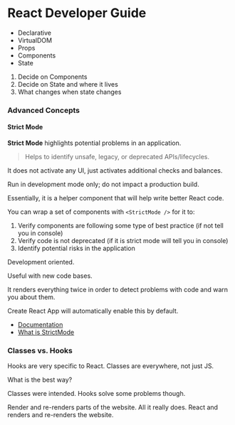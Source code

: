 React Developer Guide
=====================

 * Declarative
 * VirtualDOM
 * Props
 * Components
 * State

 1. Decide on Components
 2. Decide on State and where it lives
 3. What changes when state changes

### Advanced Concepts

#### Strict Mode

**Strict Mode** highlights potential problems in an application.

> Helps to identify unsafe, legacy, or deprecated APIs/lifecycles.

It does not activate any UI, just activates additional checks and balances.

Run in development mode only; do not impact a production build.

Essentially, it is a helper component that will help write better React code.

You can wrap a set of components with `<StrictMode />` for it to:

 1. Verify components are following some type of best practice (if not tell you in console)
 2. Verify code is not deprecated (if it is strict mode will tell you in console)
 3. Identify potential risks in the application

Development oriented.

Useful with new code bases.

It renders everything twice in order to detect problems with code and warn you about them.

Create React App will automatically enable this by default.

 * [Documentation](https://reactjs.org/docs/strict-mode.html)
 * [What is StrictMode](https://www.geeksforgeeks.org/what-is-strictmode-in-react/)

### Classes vs. Hooks

Hooks are very specific to React. Classes are everywhere, not just JS.

What is the best way?

Classes were intended. Hooks solve some problems though.

Render and re-renders parts of the website. All it really does. React and renders and re-renders
the website.
